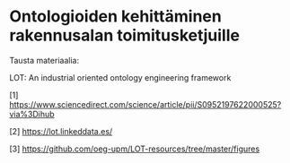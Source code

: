 # Ontologioiden kehittäminen rakennusalan toimitusketjuille


Tausta materiaalia:

LOT: An industrial oriented ontology engineering framework

[1] https://www.sciencedirect.com/science/article/pii/S0952197622000525?via%3Dihub

[2] https://lot.linkeddata.es/

[3] https://github.com/oeg-upm/LOT-resources/tree/master/figures
